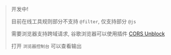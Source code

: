 > 开发中!
>
> 目前在线工具规则部分不支持 `@filter`, 仅支持部分 `@js`
>
> 需要浏览器支持跨域请求, 谷歌浏览器可以使用插件 [CORS Unblock](https://chromewebstore.google.com/detail/cors-unblock/lfhmikememgdcahcdlaciloancbhjino?hl=zh-CN&utm_source=ext_sidebar)
>
> 打开 `浏览器控制台` 可以查看输出

<Playground />
